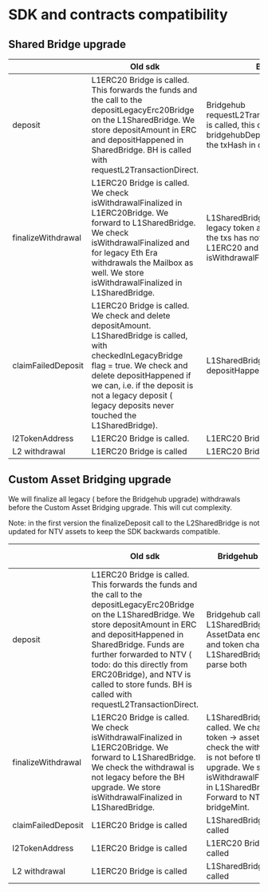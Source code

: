 # SDK and contracts compatibility

## Shared Bridge upgrade

|                    | Old sdk                                                                                                                                                                                                                                                                        | Bridgehub SDK                                                                                                                                                                   |
| ------------------ | ------------------------------------------------------------------------------------------------------------------------------------------------------------------------------------------------------------------------------------------------------------------------------ | ------------------------------------------------------------------------------------------------------------------------------------------------------------------------------- |
| deposit            | L1ERC20 Bridge is called. This forwards the funds and the call to the depositLegacyErc20Bridge on the L1SharedBridge. We store depositAmount in ERC and depositHappened in SharedBridge. BH is called with requestL2TransactionDirect.                                         | Bridgehub requestL2Transaction(Direct/TwoBridges) is called, this calls bridgehubDeposit, bridgehubDepositBaseToken. We store the txHash in depositHappened.                    |
| finalizeWithdrawal | L1ERC20 Bridge is called. We check isWithdrawalFinalized in L1ERC20Bridge. We forward to L1SharedBridge. We check isWithdrawalFinalized and for legacy Eth Era withdrawals the Mailbox as well. We store isWithdrawalFinalized in L1SharedBridge.                              | L1SharedBridge is called. We check for legacy token and Eth Era withdrawals that the txs has not been finalized on the L1ERC20 and the Mailbox. We store isWithdrawalFinalized. |
| claimFailedDeposit | L1ERC20 Bridge is called. We check and delete depositAmount. L1SharedBridge is called, with checkedInLegacyBridge flag = true. We check and delete depositHappened if we can, i.e. if the deposit is not a legacy deposit ( legacy deposits never touched the L1SharedBridge). | L1SharedBridge is called, we check depositHappened and delete it.                                                                                                               |
| l2TokenAddress     | L1ERC20 Bridge is called.                                                                                                                                                                                                                                                      | L1ERC20 Bridge is called.                                                                                                                                                       |
| L2 withdrawal      | L1ERC20 Bridge is called                                                                                                                                                                                                                                                       | L1ERC20 Bridge is called                                                                                                                                                        |

## Custom Asset Bridging upgrade

We will finalize all legacy ( before the Bridgehub upgrade) withdrawals before the Custom Asset Bridging upgrade. This will cut complexity.

Note: in the first version the finalizeDeposit call to the L2SharedBridge is not updated for NTV assets to keep the SDK backwards compatible.

|                    | Old sdk                                                                                                                                                                                                                                                                                                                                                 | Bridgehub SDK                                                                                                                                                                               | Custom Asset Bridging                                                                                                                                           |
| ------------------ | ------------------------------------------------------------------------------------------------------------------------------------------------------------------------------------------------------------------------------------------------------------------------------------------------------------------------------------------------------- | ------------------------------------------------------------------------------------------------------------------------------------------------------------------------------------------- | --------------------------------------------------------------------------------------------------------------------------------------------------------------- |
| deposit            | L1ERC20 Bridge is called. This forwards the funds and the call to the depositLegacyErc20Bridge on the L1SharedBridge. We store depositAmount in ERC and depositHappened in SharedBridge. Funds are further forwarded to NTV ( todo: do this directly from ERC20Bridge), and NTV is called to store funds. BH is called with requestL2TransactionDirect. | Bridgehub calls L1SharedBridge, AssetData encoding and token changed, L1SharedBridge can parse both                                                                                         | Bridgehub calls L1SharedBridge, AssetData encoding and token changed, L1SharedBridge can parse both                                                             |
| finalizeWithdrawal | L1ERC20 Bridge is called. We check isWithdrawalFinalized in L1ERC20Bridge. We forward to L1SharedBridge. We check the withdrawal is not legacy before the BH upgrade. We store isWithdrawalFinalized in L1SharedBridge.                                                                                                                                 | L1SharedBridge is called. We change token -> assetId. We check the withdrawal is not before the BH upgrade. We store isWithdrawalFinalized in L1SharedBridge. Forward to NTV to bridgeMint. | L1SharedBridge is called. We check the withdrawal is not before the BH upgrade. We store isWithdrawalFinalized in L1SharedBridge. Forward to NTV to bridgeMint. |
| claimFailedDeposit | L1ERC20 Bridge is called                                                                                                                                                                                                                                                                                                                                | L1SharedBridge is called                                                                                                                                                                    | L1SharedBridge is called                                                                                                                                        |
| l2TokenAddress     | L1ERC20 Bridge is called                                                                                                                                                                                                                                                                                                                                | L1ERC20 Bridge is called                                                                                                                                                                    | L1ERC20 Bridge is called                                                                                                                                        |
| L2 withdrawal      | L1ERC20 Bridge is called                                                                                                                                                                                                                                                                                                                                | L1SharedBridge is called                                                                                                                                                                    | L1SharedBridge is called                                                                                                                                        |
